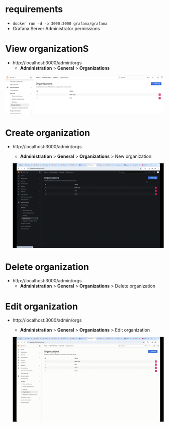 # requirements
* `docker run -d -p 3000:3000 grafana/grafana`
* Grafana Server Administrator permissions

# View organizationS

* http://localhost:3000/admin/orgs
  * **Administration** > **General** > **Organizations**

![](viewOrganizations.png)

# Create organization 
* http://localhost:3000/admin/orgs
  * **Administration** > **General** > **Organizations** > New organization

  ![](createOrganization.gif)

# Delete organization
* http://localhost:3000/admin/orgs
  * **Administration** > **General** > **Organizations** > Delete organization

# Edit organization
* http://localhost:3000/admin/orgs
  * **Administration** > **General** > **Organizations** > Edit organization

  ![](editOrganization.gif)
